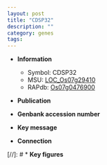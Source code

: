 ```yaml
---
layout: post
title: "CDSP32"
description: ""
category: genes
tags: 
---
```


* **Information**  
    + Symbol: CDSP32  
    + MSU: [LOC_Os07g29410](http://rice.uga.edu/cgi-bin/ORF_infopage.cgi?orf=LOC_Os07g29410)  
    + RAPdb: [Os07g0476900](http://rapdb.dna.affrc.go.jp/viewer/gbrowse_details/irgsp1?name=Os07g0476900)  

* **Publication**  

* **Genbank accession number**  

* **Key message**  

* **Connection**  

[//]: # * **Key figures**  


